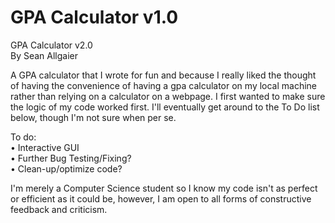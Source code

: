 # GPA Calculator v1.0

GPA Calculator v2.0  
By Sean Allgaier

A GPA calculator that I wrote for fun and because I really liked the thought of having the convenience of having a gpa calculator on my local machine rather than relying on a calculator on a webpage. 
I first wanted to make sure the logic of my code worked first. I'll eventually get around to the To Do list below, though I'm not sure when per se.

To do:  
• Interactive GUI  
• Further Bug Testing/Fixing?  
• Clean-up/optimize code?  

I'm merely a Computer Science student so I know my code isn't as perfect or efficient as it could be, however, I am open to all forms of constructive feedback and criticism.
